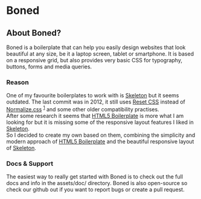 # Boned

## About Boned?

Boned is a boilerplate that can help you easily design websites that look beautiful 
at any size, be it a laptop screen, tablet or smartphone. It is based on a responsive 
grid, but also provides very basic CSS for typography, buttons, forms and media queries.


### Reason

One of my favourite boilerplates to work with is [Skeleton](www.getskeleton.com) but 
it seems outdated. The last commit was in 2012, it still uses [Reset CSS](http://meyerweb.com/eric/tools/css/reset/) 
instead of [Normalize.css](http://necolas.github.io/normalize.css/) 
<sup>[1](http://stackoverflow.com/questions/6887336/what-is-the-difference-between-normalize-css-and-reset-css)</sup> 
and some other older compatibility practises.  
After some research it seems that [HTML5 Boilerplate](www.html5boilerplate.com) is 
more what I am looking for but it is missing some of the responsive layout features 
I liked in [Skeleton](www.getskeleton.com).  
So I decided to create my own based on them, combining the simplicity and modern 
approach of [HTML5 Boilerplate](www.html5boilerplate.com) and the beautiful responsive 
layout of [Skeleton](www.getskeleton.com).


### Docs &amp; Support

The easiest way to really get started with Boned is to check out the full docs and 
info in the assets/doc/ directory. Boned is also open-source so check our github out 
if you want to report bugs or create a pull request.
